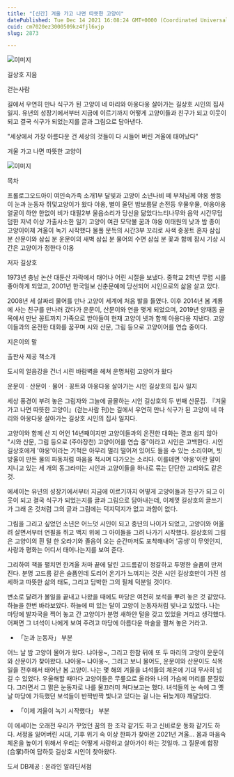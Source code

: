 ```yaml
---
title: "[신간] 겨울 가고 나면 따뜻한 고양이"
datePublished: Tue Dec 14 2021 16:08:24 GMT+0000 (Coordinated Universal Time)
cuid: cm7020ez3000509kz4fjl6xjp
slug: 2873

---
```



![이미지](https://cdn.hashnode.com/res/hashnode/image/upload/v1739252462016/cd44fe73-e75e-4402-8535-eacc925127f2.jpeg)

길상호 지음

걷는사람

길에서 우연히 만나 식구가 된 고양이 네 마리와 아옹다옹 살아가는 길상호 시인의 집사 일지. 유년의 성장기에서부터 지금에 이르기까지 어떻게 고양이들과 친구가 되고 이웃이 되고 결국 식구가 되었는지를 글과 그림으로 담아낸다.

"세상에서 가장 아름다운 건 세상의 것들이 다 시들어 버린 겨울에 태어났다"

겨울 가고 나면 따뜻한 고양이

![이미지](https://cdn.hashnode.com/res/hashnode/image/upload/v1739252463928/b13902ca-ccb6-4fff-891c-0058ef259d5b.jpeg)

목차

프롤로그오드아이 여인숙가족 소개1부 달빛과 고양이 소년나비 떼 부처님께 야옹 쌍둥이 눈과 눈동자 쥐덫고양이가 왔다 야옹, 별이 울던 밤보름달 손전등 우물우물, 야옹야옹얼굴이 하얀 한없이 비가 대필2부 울음소리가 당신을 닮았다느티나무와 음악 시간무덤덤한 저녁 이상 가출사소한 일기 고양이 여관 모닥불 꿈과 야옹 이태원의 낮과 밤 종이 고양이이제 겨울이 녹기 시작했다 물풀 문득의 시간3부 꼬리로 사색 중꽁트 혼자 삼십 분 산문이와 삼십 분 운문이의 새벽 삼십 분 물어의 수면 삼십 분 꽃과 함께 잠시 기상 시간은 고양이가 정한다 야옹

저자 길상호

1973년 충남 논산 대둔산 자락에서 태어나 어린 시절을 보냈다. 중학교 2학년 무렵 시를 좋아하게 되었고, 2001년 한국일보 신춘문예에 당선되어 시인으로의 삶을 살고 있다.

2008년 세 살짜리 물어를 만나 고양이 세계에 처음 발을 들였다. 이후 2014년 봄 계룡에 사는 친구를 만나러 갔다가 운문이, 산문이와 연을 맺게 되었으며, 2019년 양재동 골목에서 만난 꽁트까지 가족으로 받아들여 현재 고양이 넷과 함께 아옹다옹 지낸다. 고양이들과의 온전한 대화를 꿈꾸며 시와 산문, 그림 등으로 고양이어를 연습 중이다.

지은이의 말

출판사 제공 책소개

도시의 얼음강을 건너 시린 바람벽을 헤쳐 운명처럼 고양이가 왔다

운문이ㆍ산문이ㆍ물어ㆍ꽁트와 아옹다옹 살아가는 시인 길상호의 집사 일지

세상 풍경이 부려 놓은 그림자와 그늘에 골몰하는 시인 길상호의 두 번째 산문집. 『겨울 가고 나면 따뜻한 고양이』(걷는사람 刊)는 길에서 우연히 만나 식구가 된 고양이 네 마리와 아옹다옹 살아가는 길상호 시인의 집사 일지다.

고양이와 함께 산 지 어언 14년째이지만 고양이들과의 온전한 대화는 결코 쉽지 않아 "시와 산문, 그림 등으로 (주야장천) 고양이어를 연습 중"이라고 시인은 고백한다. 시인 길상호에게 '야옹'이라는 기척은 아무리 멀리 떨어져 있어도 들을 수 있는 소리이며, 빗방울이 만든 물의 파동처럼 마음을 적시며 다가오는 소리다. 이를테면 '야옹'이란 말이 지니고 있는 세 개의 동그라미는 시인과 고양이들을 하나로 묶는 단단한 고리와도 같은 것.

에세이는 유년의 성장기에서부터 지금에 이르기까지 어떻게 고양이들과 친구가 되고 이웃이 되고 결국 식구가 되었는지를 글과 그림으로 담아내는데, 이제껏 길상호의 글쓰기가 그래 온 것처럼 그의 글과 그림에는 덕지덕지가 없고 과함이 없다.

그림을 그리고 싶었던 소년은 어느덧 시인이 되고 중년의 나이가 되었고, 고양이와 어울려 살면서부터 연필을 쥐고 백지 위에 그 아이들을 그려 나가기 시작했다. 길상호의 그림은 고양이의 흰 털 한 오라기와 졸음이 오는 순간마저도 포착해내어 '공생'이 무엇인지, 사랑과 평화는 어디서 태어나는지를 보여 준다.

그리하여 책을 펼치면 한겨울 처마 끝에 달린 고드름같이 정갈하고 투명한 슬픔이 만져진다. 분명 고드름 같은 슬픔인데 도리어 온기가 느껴지는 것은 시인 길상호만이 가진 섬세하고 따뜻한 삶의 태도, 그리고 담박한 그의 필체 덕분일 것이다.

변소로 달려가 볼일을 끝내고 나왔을 때에도 마당은 여전히 보석을 뿌려 놓은 것 같았다. 하늘을 한번 바라보았다. 하늘에 떠 있는 달이 고양이 눈동자처럼 빛나고 있었다. 나는 마당에 발자국을 찍어 놓고 간 고양이가 분명 새하얀 털을 갖고 있었을 거라고 생각했다. 어쩌면 그 녀석이 나에게 보여 주려고 마당에 아름다운 마술을 펼쳐 놓은 거라고.

- 「눈과 눈동자」 부분

어느 날 밤 고양이 물어가 왔다. 냐아옹~, 그리고 한참 뒤에 또 두 마리의 고양이 운문이와 산문이가 찾아왔다. 냐아옹~ 냐아옹~, 그러고 보니 물어도, 운문이와 산문이도 식목일을 전후해서 태어난 봄 고양이. 나는 몇 해의 겨울을 녀석들의 체온에 기대 무사히 넘길 수 있었다. 우울해할 때마다 고양이들은 무릎으로 올라와 나의 가슴에 머리를 문질렀다. 그러면서 그 맑은 눈동자로 나를 물끄러미 쳐다보고는 했다. 녀석들의 눈 속에 그 옛날 마당에 가득했던 보석들이 반짝반짝 빛나고 있다는 걸 나는 뒤늦게야 깨달았다.

- 「이제 겨울이 녹기 시작했다」 부분

이 에세이는 오래전 우리가 꾸었던 꿈의 한 조각 같기도 하고 신비로운 동화 같기도 하다. 서정을 잃어버린 시대, 기후 위기 속 이상 한파가 찾아온 2021년 겨울… 몸과 마음속 체온을 높이기 위해서 우리는 어떻게 사랑하고 살아가야 하는 것일까. 그 질문에 합장(合掌)하여 답하듯 길상호 시인이 찾아왔다.

도서 DB제공 : 온라인 알라딘서점